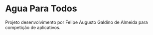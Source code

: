 # Agua Para Todos 
Projeto desenvolvimento por Felipe Augusto Galdino de Almeida para competição de aplicativos.
